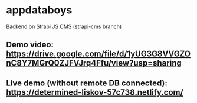 # appdataboys
Backend on Strapi JS CMS (strapi-cms branch)
## Demo video: https://drive.google.com/file/d/1yUG3G8VVGZOnC8Y7MGrQ0ZJFVJrq4Ffu/view?usp=sharing
## Live demo (without remote DB connected): https://determined-liskov-57c738.netlify.com/
